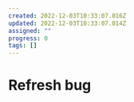 ```yaml
---
created: 2022-12-03T10:33:07.016Z
updated: 2022-12-03T10:33:07.014Z
assigned: ""
progress: 0
tags: []
---
```


# Refresh bug
